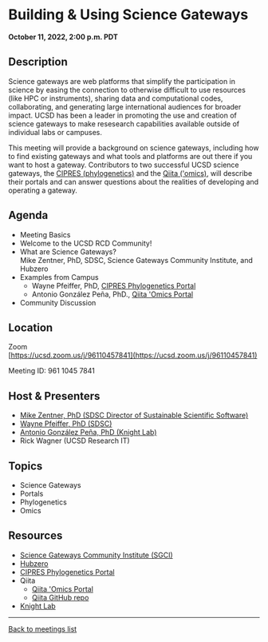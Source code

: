 # Building & Using Science Gateways
**October 11, 2022, 2:00 p.m. PDT**

<div class="atcb" style="display:none;">
{
  "name": "UCSD RCD Community Meeting: Building and Using Science Gateways",
  "description": "This meeting will provide a background on science gateways, including how to find existing gateways and what tools and platforms are out there if you want to host a gateway.<br><br>More information: [url]https://ucsd-rcd.github.io/meetings/events/2022-10-11-ScienceGateways.html[/url]<br><br>Zoom link: https://ucsd.zoom.us/j/96110457841",
  "startDate":"2022-10-11",
  "endDate":"2022-10-11",
  "startTime":"14:00",
  "endTime":"15:00",
  "timeZone":"America/Los_Angeles",
  "location":"https://ucsd.zoom.us/j/96110457841",
  "options": [
      "Apple",
      "Google",
      "iCal",
      "Microsoft365",
      "Outlook.com"
  ]
}
</div>

## Description

Science gateways are web platforms that simplify the participation in
science by easing the connection to otherwise difficult to use
resources (like HPC or instruments), sharing data and computational
codes, collaborating, and generating large international audiences for
broader impact. UCSD has been a leader in promoting the use and
creation of science gateways to make resesearch capabilities 
available outside of individual labs or campuses.

This meeting will provide a background on science gateways, including
how to find existing gateways and what tools and platforms are out
there if you want to host a gateway. Contributors to two successful
UCSD science gateways, the [CIPRES
(phylogenetics)](https://www.phylo.org) and the [Qiita
('omics)](https://qiita.ucsd.edu), will describe their portals
and can answer questions about the realities of developing and
operating a gateway.

## Agenda

* Meeting Basics
* Welcome to the UCSD RCD Community!
* What are Science Gateways?<br>
  Mike Zentner, PhD, SDSC, Science Gateways Community Institute, and Hubzero
* Examples from Campus
  * Wayne Pfeiffer, PhD, [CIPRES Phylogenetics Portal](https://www.phylo.org) 
  * Antonio González Peña, PhD., [Qiita 'Omics Portal](https://qiita.ucsd.edu)
* Community Discussion

## Location

Zoom<br>
[https://ucsd.zoom.us/j/96110457841](https://ucsd.zoom.us/j/96110457841)

Meeting ID: 961 1045 7841

## Host & Presenters

* [Mike Zentner, PhD (SDSC Director of Sustainable Scientific Software)](https://today.ucsd.edu/story/michael_zentner_joins_sdsc_to_lead_sustainable_scientific_software_group)
* [Wayne Pfeiffer, PhD (SDSC)](https://waynepfeiffer.com)
* [Antonio González Peña, PhD (Knight Lab)](https://github.com/antgonza)
* Rick Wagner (UCSD Research IT)

## Topics

* Science Gateways
* Portals
* Phylogenetics
* Omics

## Resources

* [Science Gateways Community Institute
  (SGCI)](https://sciencegateways.org)
* [Hubzero](https://hubzero.org)
* [CIPRES Phylogenetics Portal](https://www.phylo.org)
* Qiita
  * [Qiita 'Omics Portal](https://qiita.ucsd.edu)
  * [Qiita GitHub repo](https://github.com/qiita-spots/qiita)
* [Knight Lab](https://knightlab.ucsd.edu)

---

[Back to meetings list](/meetings/)
